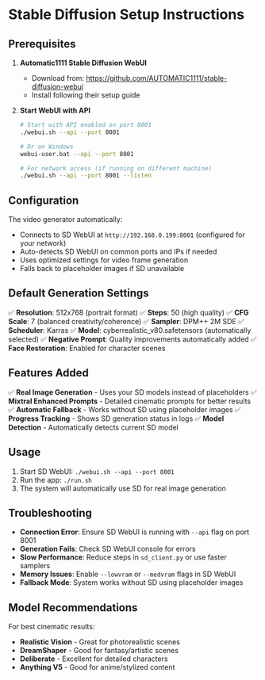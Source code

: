 # Stable Diffusion Setup Instructions

## Prerequisites

1. **Automatic1111 Stable Diffusion WebUI**
   - Download from: https://github.com/AUTOMATIC1111/stable-diffusion-webui
   - Install following their setup guide

2. **Start WebUI with API**
   ```bash
   # Start with API enabled on port 8001
   ./webui.sh --api --port 8001
   
   # Or on Windows
   webui-user.bat --api --port 8001
   
   # For network access (if running on different machine)
   ./webui.sh --api --port 8001 --listen
   ```

## Configuration

The video generator automatically:
- Connects to SD WebUI at `http://192.168.0.199:8001` (configured for your network)
- Auto-detects SD WebUI on common ports and IPs if needed
- Uses optimized settings for video frame generation
- Falls back to placeholder images if SD unavailable

## Default Generation Settings

✅ **Resolution**: 512x768 (portrait format)
✅ **Steps**: 50 (high quality)
✅ **CFG Scale**: 7 (balanced creativity/coherence)
✅ **Sampler**: DPM++ 2M SDE
✅ **Scheduler**: Karras
✅ **Model**: cyberrealistic_v80.safetensors (automatically selected)
✅ **Negative Prompt**: Quality improvements automatically added
✅ **Face Restoration**: Enabled for character scenes

## Features Added

✅ **Real Image Generation** - Uses your SD models instead of placeholders
✅ **Mixtral Enhanced Prompts** - Detailed cinematic prompts for better results
✅ **Automatic Fallback** - Works without SD using placeholder images
✅ **Progress Tracking** - Shows SD generation status in logs
✅ **Model Detection** - Automatically detects current SD model

## Usage

1. Start SD WebUI: `./webui.sh --api --port 8001`
2. Run the app: `./run.sh`
3. The system will automatically use SD for real image generation

## Troubleshooting

- **Connection Error**: Ensure SD WebUI is running with `--api` flag on port 8001
- **Generation Fails**: Check SD WebUI console for errors
- **Slow Performance**: Reduce steps in `sd_client.py` or use faster samplers
- **Memory Issues**: Enable `--lowvram` or `--medvram` flags in SD WebUI
- **Fallback Mode**: System works without SD using placeholder images

## Model Recommendations

For best cinematic results:
- **Realistic Vision** - Great for photorealistic scenes
- **DreamShaper** - Good for fantasy/artistic scenes  
- **Deliberate** - Excellent for detailed characters
- **Anything V5** - Good for anime/stylized content